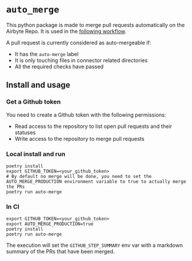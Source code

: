 # `auto_merge`

This python package is made to merge pull requests automatically on the Airbyte Repo. It is used in the [following workflow](TBD).

A pull request is currently considered as auto-mergeable if:
- It has the `auto-merge` label
- It is only touching files in connector related directories
- All the required checks have passed


## Install and usage
### Get a Github token
You need to create a Github token with the following permissions:
* Read access to the repository to list open pull requests and their statuses
* Write access to the repository to merge pull requests

### Local install and run
```
poetry install
export GITHUB_TOKEN=<your_github_token>
# By default no merge will be done, you need to set the AUTO_MERGE_PRODUCTION environment variable to true to actually merge the PRs
poetry run auto-merge
```

### In CI
```
export GITHUB_TOKEN=<your_github_token>
export AUTO_MERGE_PRODUCTION=true
poetry install
poetry run auto-merge
```

The execution will set the `GITHUB_STEP_SUMMARY` env var with a markdown summary of the PRs that have been merged.
